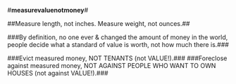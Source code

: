 #**measurevaluenotmoney**#

##Measure length, not inches. Measure weight, not ounces.##

###By definition, no one ever &
changed the amount of money in the world, people decide what a standard of value is worth, not how much there is.###

###Evict measured money, NOT TENANTS (not VALUE!).###
###Foreclose against measured money, NOT AGAINST PEOPLE WHO WANT TO OWN HOUSES (not against VALUE!).###
